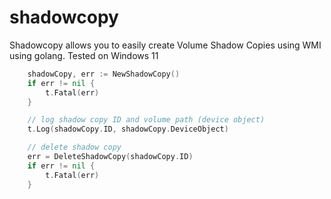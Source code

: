 # shadowcopy
Shadowcopy allows you to easily create Volume Shadow Copies using WMI using golang. Tested on Windows 11

```go
	shadowCopy, err := NewShadowCopy()
	if err != nil {
		t.Fatal(err)
	}

	// log shadow copy ID and volume path (device object)
	t.Log(shadowCopy.ID, shadowCopy.DeviceObject)

	// delete shadow copy
	err = DeleteShadowCopy(shadowCopy.ID)
	if err != nil {
		t.Fatal(err)
	}
  ```

